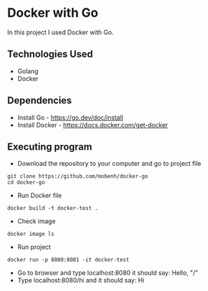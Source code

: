 # Docker with Go
In this project I used Docker with Go.

## Technologies Used
* Golang
* Docker

## Dependencies

* Install Go - https://go.dev/doc/install
* Install Docker - https://docs.docker.com/get-docker

## Executing program
* Download the repository to your computer and go to project file
```
git clone https://github.com/mobenh/docker-go
cd docker-go
```
* Run Docker file
```
docker build -t docker-test .
```
* Check image
```
docker image ls
```
* Run project
```
docker run -p 8080:8081 -it docker-test
```
* Go to browser and type localhost:8080 it should say: Hello, "/"
* Type localhost:8080/hi and it should say: Hi
